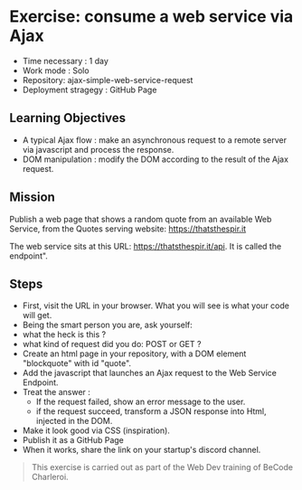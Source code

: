 # Exercise: consume a web service via Ajax
 
* Time necessary : 1 day
* Work mode : Solo
* Repository: ajax-simple-web-service-request
* Deployment stragegy : GitHub Page

## Learning Objectives
* A typical Ajax flow : make an asynchronous request to a remote server via javascript and process the response.
* DOM manipulation : modify the DOM according to the result of the Ajax request.
## Mission
Publish a web page that shows a random quote from an available Web Service, from the Quotes serving website: https://thatsthespir.it

The web service sits at this URL: https://thatsthespir.it/api. It is called the endpoint".

## Steps
* First, visit the URL in your browser. What you will see is what your code will get.
* Being the smart person you are, ask yourself:
 * what the heck is this ?
 * what kind of request did you do: POST or GET ?
* Create an html page in your repository, with a DOM element "blockquote" with id "quote".
* Add the javascript that launches an Ajax request to the Web Service Endpoint.
* Treat the answer :
  * If the request failed, show an error message to the user.
  * if the request succeed, transform a JSON response into Html, injected in the DOM.
* Make it look good via CSS (inspiration).
* Publish it as a GitHub Page
* When it works, share the link on your startup's discord channel.

> This exercise is carried out as part of the Web Dev training of BeCode Charleroi.
